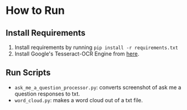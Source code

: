 # How to Run

## Install Requirements
1. Install requirements by running `pip install -r requirements.txt`
2. Install Google's Tesseract-OCR Engine from [here](https://tesseract-ocr.github.io/tessdoc/Installation.html).

## Run Scripts
- `ask_me_a_question_processor.py`: converts screenshot of ask me a question responses to txt.
- `word_cloud.py`: makes a word cloud out of a txt file.